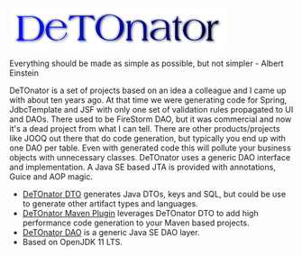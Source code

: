 ![Title](images/title.png)

Everything should be made as simple as possible, but not simpler - Albert Einstein

DeTOnator is a set of projects based on an idea a colleague and I came up with about ten years ago. At that time we were generating
code for Spring, JdbcTemplate and JSF with only one set of validation rules propagated to UI and DAOs. There used to be FireStorm
DAO, but it was commercial and now it's a dead project from what I can tell. There are other products/projects like JOOQ out there
that do code generation, but typically you end up with one DAO per table. Even with generated code this will pollute your business
objects with unnecessary classes. DeTOnator uses a generic DAO interface and implementation. A Java SE based JTA is provided with
annotations, Guice and AOP magic.
* [DeTOnator DTO](https://github.com/sgjava/detonator/tree/master/dto) generates Java DTOs, keys and SQL, but could be use to generate
other artifact types and languages.
* [DeTOnator Maven Plugin](https://github.com/sgjava/detonator/tree/master/detonator-maven-plugin) leverages DeTOnator DTO to add
high performance code generation to your Maven based projects.
* [DeTOnator DAO](https://github.com/sgjava/detonator/tree/master/dao) is a generic Java SE DAO layer.
* Based on OpenJDK 11 LTS.
